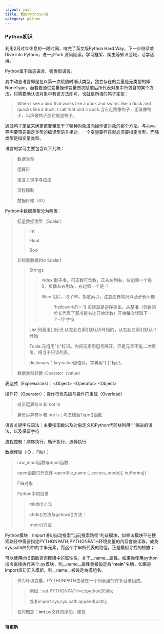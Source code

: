```yaml
---
layout: post
title: 我的Python开端
category: python
---
```

### Python初识
利用2月过年休息的一段时间，啃完了英文版Python Hard Way，下一步继续啃Dive into Python，进一步fork 源码阅读，学习框架、爬虫等知识区域，活学活用。

Python属于动态语言、强类型语言。 

其中动态语言即是在以第一次赋值时确认类型，独立存在的变量是无类型的即NoneType，而若要通过变量操作变量首次赋值后所代表对象中所包含的某个方法，只需要确认该对象中有该方法即可，也就是所谓的鸭子定型：

>When I see a bird that walks like a duck and swims like a duck and quacks like a duck, I call that bird a duck.当它走路像鸭子，游泳像鸭子，叫声像鸭子那它就是鸭子。

通过鸭子定型来确定该变量属于了哪种对象进而操作该对象的那个方法。与Java等需要预先指定类型的编译型语言相对，一个变量要存在就必须要指定类型。而强类型是指变量类型。   

语言的学习主要包含以下几块：

>数据类型
>
>运算符
>
>语言关键字与语法
>
>流程控制
>
>数据传输（IO）  

Python中数据类型分为两类：

>标量数据类型（Scalar）
>
>>Int
>>
>>Float
>>
>>Bool
>
>非标量数据(No Scalar)
>
>>Strings
>>
>>>Index   取子串，可正数可负数，正从左到右，左边第一个是0，负数从右到左，右边第一个是-1
>>>
>>>Slice 切片，取子串，指定索引，注意边界情况以及步长问题
>>>
>>>>'helloworld'[::-1]   实际就是逆序输出，从基准（负数的步长代表了基准是右边开始计数）开始每次读取下一个-1个字符
>>
>>List:列表用[ ]标识,从左到右索引默认0开始的，从右到左索引默认-1开始
>>
>>Tuple:元组用"()"标识。内部元素用逗号隔开。但是元素不能二次赋值，相当于只读列表。
>>
>>dictionary：key:value键值对，字典用"{ }"标识。
>
>数据类型转换 :Operator（value）

表达式（Expressions）：\<Object\> \<Operator\> \<Object\>

操作符（Operator）：操作符优先级与操作符重载（Overload）

>成员运算符in  和 not in  
>
>身份运算符is  和 not is   ; 考虑结合Type()函数.

语言关键字与语法：主要指函数以及对象定义和Python代码块利用“:”缩进的语法，以及保留字符

流程控制：顺序执行，循环执行，选择执行

数据传输（IO 、File）：

>raw_input函数与input函数
>
>open函数打开文件-open(file_name [, access_mode][, buffering])
>
>File对象
>
>Python中的目录
>
>>mkdir()方法
>>
>>chdir()方法与getcwd()方法：
>>
>>rmdir()方法

Python模块：Import语句自动搜索“当前搜索路径”的该模块，如果该模块不在搜索路径中需要指定PYTHONPATH,PYTHONPATH环境变量的內容會被读取，成為sys.path陣列中的字串元素，而这个字串所代表的路徑，正是模組寻找的根據；

可以使用dir()函数查询模組中的属性性，关于__name__屬性。如果你使用python指令直接执行某个.py模块，則__name__屬性會被設定為"__main__"名稱，如果是import語句汇入模組，则__name__被设定為模组名。

>作为环境变量，PYTHONPATH由装在一个列表里的许多目录组成。
>
>>例如：set PYTHONPATH=c:\python20\lib;
>>
>>或者import sys;sys.path.append(path);
>
>包的概念：__init__.py文件的添加，建包

---

**待更新**